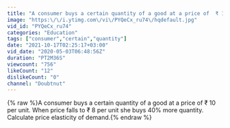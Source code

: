 ```yaml
---
title: "A consumer buys a certain quantity of a good at a price of  ₹ 10 per unit.  When"
image: "https:\/\/i.ytimg.com\/vi\/PYQeCx_ru74\/hqdefault.jpg"
vid_id: "PYQeCx_ru74"
categories: "Education"
tags: ["consumer","certain","quantity"]
date: "2021-10-17T02:25:17+03:00"
vid_date: "2020-05-03T06:48:56Z"
duration: "PT2M36S"
viewcount: "756"
likeCount: "12"
dislikeCount: "0"
channel: "Doubtnut"
---
```

{% raw %}A consumer buys a certain quantity of a good at a price of  ₹ 10 per unit.  When price falls to  ₹ 8 per unit she buys 40% more quantity. Calculate price elasticity of demand.{% endraw %}

